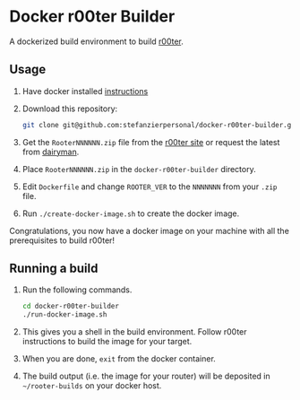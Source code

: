 # Docker r00ter Builder

A dockerized build environment to build [r00ter](https://www.ofmodemsandmen.com/). 

## Usage

1. Have docker installed [instructions](https://docs.docker.com/engine/install/)
2. Download this repository:
   
   ```bash
   git clone git@github.com:stefanzierpersonal/docker-r00ter-builder.git
   ```
   
3. Get the `RooterNNNNNN.zip` file from the [r00ter site](http://www.ofmodemsandmen.com/builds/) or request the latest from [dairyman](https://forums.whirlpool.net.au/user/483126). 
4. Place `RooterNNNNNN.zip` in the `docker-r00ter-builder` directory.
5. Edit `Dockerfile` and change `ROOTER_VER` to the `NNNNNNN` from your `.zip` file.
6. Run `./create-docker-image.sh` to create the docker image.

Congratulations, you now have a docker image on your machine with all the prerequisites to build r00ter!

## Running a build

1. Run the following commands.

   ```bash
   cd docker-r00ter-builder
   ./run-docker-image.sh
   ```
2. This gives you a shell in the build environment. Follow r00ter instructions to build the image for your target.
3. When you are done, `exit` from the docker container. 
4. The build output (i.e. the image for your router) will be deposited in `~/rooter-builds` on your docker host. 
